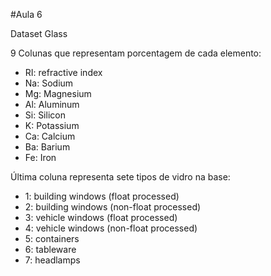 #Aula 6

Dataset Glass

9 Colunas que representam porcentagem de cada elemento:

* RI: refractive index
* Na: Sodium
* Mg: Magnesium
* Al: Aluminum
* Si: Silicon
* K: Potassium
* Ca: Calcium
* Ba: Barium
* Fe: Iron

Última coluna representa sete tipos de vidro na base:

* 1: building windows (float processed)
* 2: building windows (non-float processed)
* 3: vehicle windows (float processed)
* 4: vehicle windows (non-float processed)
* 5: containers
* 6: tableware
* 7: headlamps

